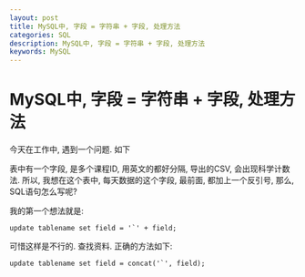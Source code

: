 ```yaml
---
layout: post
title: MySQL中, 字段 = 字符串 + 字段, 处理方法
categories: SQL
description: MySQL中, 字段 = 字符串 + 字段, 处理方法
keywords: MySQL
---
```


# MySQL中, 字段 = 字符串 + 字段, 处理方法

今天在工作中, 遇到一个问题. 如下

表中有一个字段, 是多个课程ID, 用英文的都好分隔, 导出的CSV, 会出现科学计数法. 
所以, 我想在这个表中, 每天数据的这个字段, 最前面, 都加上一个反引号, 那么, SQL语句怎么写呢?

我的第一个想法就是: 

```
update tablename set field = '`' + field;
```

可惜这样是不行的. 查找资料. 正确的方法如下:

```
update tablename set field = concat('`', field);
```






